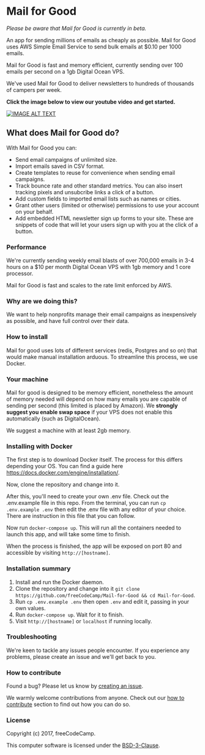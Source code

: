 # Mail for Good

*Please be aware that Mail for Good is currently in beta.*

An app for sending millions of emails as cheaply as possible. Mail for Good uses AWS Simple Email Service to send bulk emails at $0.10 per 1000 emails.

Mail for Good is fast and memory efficient, currently sending over 100 emails per second on a 1gb Digital Ocean VPS.

We've used Mail for Good to deliver newsletters to hundreds of thousands of campers per week.

**Click the image below to view our youtube video and get started.**

[![IMAGE ALT TEXT](http://img.youtube.com/vi/_7U03GVD4a8/0.jpg)](https://www.youtube.com/watch?v=_7U03GVD4a8 "Mail for Good")

## What does Mail for Good do?

With Mail for Good you can:

- Send email campaigns of unlimited size.
- Import emails saved in CSV format.
- Create templates to reuse for convenience when sending email campaigns.
- Track bounce rate and other standard metrics. You can also insert tracking pixels and unsubcribe links a click of a button.
- Add custom fields to imported email lists such as names or cities.
- Grant other users (limited or otherwise) permissions to use your account on your behalf.
- Add embedded HTML newsletter sign up forms to your site. These are snippets of code that will let your users sign up with you at the click of a button.

### Performance

We're currently sending weekly email blasts of over 700,000 emails in 3-4 hours on a $10 per month Digital Ocean VPS with 1gb memory and 1 core processor.

Mail for Good is fast and scales to the rate limit enforced by AWS.

### Why are we doing this?

We want to help nonprofits manage their email campaigns as inexpensively as possible, and have full control over their data.

### How to install

Mail for good uses lots of different services (redis, Postgres and so on) that would make manual installation arduous. To streamline this process, we use Docker.

### Your machine

Mail for good is designed to be memory efficient, nonetheless the amount of memory needed will depend on how many emails you are capable of sending per second (this limited is placed by Amazon). We **strongly suggest you enable swap space** if your VPS does not enable this automatically (such as DigitalOcean).

We suggest a machine with at least 2gb memory.

### Installing with Docker

The first step is to download Docker itself. The process for this differs depending your OS. You can find a guide here https://docs.docker.com/engine/installation/.

Now, clone the repository and change into it.

After this, you'll need to create your own .env file. Check out the .env.example file in this repo. From the terminal, you can run `cp .env.example .env` then edit the .env file with any editor of your choice. There are instruction in this file that you can follow.

Now run `docker-compose up`. This will run all the containers needed to launch this app, and will take some time to finish.

When the process is finished, the app will be exposed on port 80 and accessible by visiting `http://[hostname]`.

### Installation summary

1. Install and run the Docker daemon.
2. Clone the repository and change into it `git clone https://github.com/freeCodeCamp/Mail-for-Good && cd Mail-for-Good`.
3. Run `cp .env.example .env` then open `.env` and edit it, passing in your own values.
4. Run `docker-compose up`. Wait for it to finish.
5. Visit `http://[hostname]` or `localhost` if running locally.

### Troubleshooting

We're keen to tackle any issues people encounter. If you experience any problems, please create an issue and we'll get back to you.


### How to contribute

Found a bug? Please let us know by [creating an issue](https://github.com/freeCodeCamp/Mail-for-Good/issues/new).

We warmly welcome contributions from anyone. Check out our [how to contribute](https://github.com/FreeCodeCamp/nonprofit-email-service/blob/master/CONTRIBUTING.md) section to find out how you can do so.

### License

Copyright (c) 2017, freeCodeCamp.

This computer software is licensed under the [BSD-3-Clause](https://github.com/freeCodeCamp/Mail-for-Good/blob/master/LICENSE.md).
